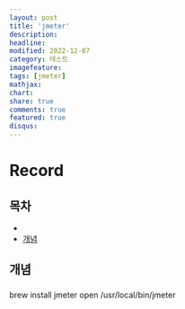 ```yaml
---
layout: post
title: 'jmeter'
description:
headline:
modified: 2022-12-07
category: 테스트
imagefeature:
tags: [jmeter]
mathjax:
chart:
share: true
comments: true
featured: true
disqus:
---
```


# Record

## 목차

-   [](#)
-   [개념](#개념)

## 개념

###

brew install jmeter
open /usr/local/bin/jmeter
